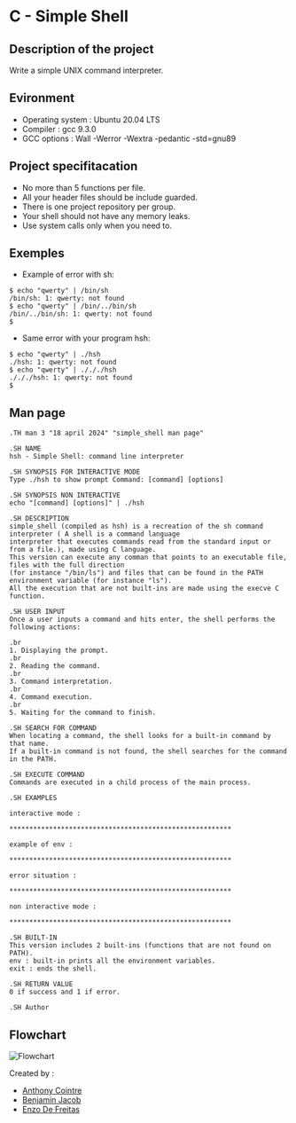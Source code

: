 # C - Simple Shell

## Description of the project
Write a simple UNIX command interpreter.

## Evironment
- Operating system : Ubuntu 20.04 LTS
- Compiler : gcc 9.3.0
- GCC options : Wall -Werror -Wextra -pedantic -std=gnu89

## Project specifitacation
- No more than 5 functions per file.
- All your header files should be include guarded.
- There is one project repository per group.
- Your shell should not have any memory leaks.
- Use system calls only when you need to.

## Exemples
- Example of error with sh:
```
$ echo "qwerty" | /bin/sh
/bin/sh: 1: qwerty: not found
$ echo "qwerty" | /bin/../bin/sh
/bin/../bin/sh: 1: qwerty: not found
$
```

- Same error with your program hsh:
```
$ echo "qwerty" | ./hsh
./hsh: 1: qwerty: not found
$ echo "qwerty" | ./././hsh
./././hsh: 1: qwerty: not found
$
```

## Man page
```
.TH man 3 "18 april 2024" "simple_shell man page"

.SH NAME
hsh - Simple Shell: command line interpreter

.SH SYNOPSIS FOR INTERACTIVE MODE
Type ./hsh to show prompt Command: [command] [options]

.SH SYNOPSIS NON INTERACTIVE 
echo "[command] [options]" | ./hsh

.SH DESCRIPTION
simple_shell (compiled as hsh) is a recreation of the sh command interpreter ( A shell is a command language 
interpreter that executes commands read from the standard input or from a file.), made using C language.
This version can execute any comman that points to an executable file, files with the full direction
(for instance "/bin/ls") and files that can be found in the PATH environment variable (for instance "ls").
All the execution that are not built-ins are made using the execve C function.

.SH USER INPUT
Once a user inputs a command and hits enter, the shell performs the following actions:

.br
1. Displaying the prompt.
.br
2. Reading the command.
.br
3. Command interpretation.
.br
4. Command execution.
.br
5. Waiting for the command to finish.

.SH SEARCH FOR COMMAND
When locating a command, the shell looks for a built-in command by that name.
If a built-in command is not found, the shell searches for the command in the PATH.

.SH EXECUTE COMMAND
Commands are executed in a child process of the main process.

.SH EXAMPLES

interactive mode :

********************************************************

example of env :

********************************************************

error situation :

********************************************************

non interactive mode :

********************************************************

.SH BUILT-IN
This version includes 2 built-ins (functions that are not found on PATH).
env : built-in prints all the environment variables. 
exit : ends the shell.

.SH RETURN VALUE
0 if success and 1 if error.

.SH Author
```

## Flowchart 
![Flowchart](https://github.com/gofastpanam/holbertonschool-simple_shell/blob/main/simple_shell_flowchart.png)

Created by : 
- [Anthony Cointre](https://github.com/AnthonyCointre/)
- [Benjamin Jacob](https://github.com/gofastpanam/)
- [Enzo De Freitas](https://github.com/psychohight/)